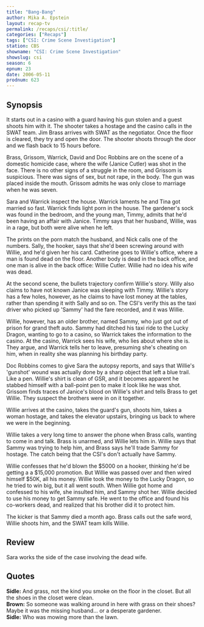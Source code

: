 ```yaml
---
title: "Bang-Bang"
author: Mika A. Epstein
layout: recap-tv
permalink: /recaps/csi/:title/
categories: ["Recaps"]
tags: ["CSI: Crime Scene Investigation"]
station: CBS
showname: "CSI: Crime Scene Investigation"
showslug: csi
season: 6
epnum: 23
date: 2006-05-11
prodnum: 623  
---
```


## Synopsis

It starts out in a casino with a guard having his gun stolen and a guest shoots him with it. The shooter takes a hostage and the casino calls in the SWAT team. Jim Brass arrives with SWAT as the negotiator. Once the floor is cleared, they try and open the door. The shooter shoots through the door and we flash back to 15 hours before.

Brass, Grissom, Warrick, David and Doc Robbins are on the scene of a domestic homicide case, where the wife (Janice Cutler) was shot in the face. There is no other signs of a struggle in the room, and Grissom is suspicious. There was signs of sex, but not rape, in the body. The gun was placed inside the mouth. Grissom admits he was only close to marriage when he was seven.

Sara and Warrick inspect the house. Warrick laments he and Tina got married so fast. Warrick finds light porn in the house. The gardener's sock was found in the bedroom, and the young man, Timmy, admits that he'd been having an affair with Janice. Timmy says that her husband, Willie, was in a rage, but both were alive when he left.

The prints on the porn match the husband, and Nick calls one of the numbers. Sally, the hooker, says that she'd been screwing around with Willie, and he'd given her his card. Catherine goes to Willie's office, where a man is found dead on the floor. Another body is dead in the back office, and one man is alive in the back office: Willie Cutler. Willie had no idea his wife was dead.

At the second scene, the bullets trajectory confirm Willie's story. Willy also claims to have not known Janice was sleeping with Timmy. Willie's story has a few holes, however, as he claims to have lost money at the tables, rather than spending it with Sally and so on. The CSI's verify this as the taxi driver who picked up 'Sammy' had the fare recorded, and it was Willie.

Willie, however, has an older brother, named Sammy, who just got out of prison for grand theft auto. Sammy had ditched his taxi ride to the Lucky Dragon, wanting to go to a casino, so Warrick takes the information to the casino. At the casino, Warrick sees his wife, who lies about where she is. They argue, and Warrick tells her to leave, presuming she's cheating on him, when in reality she was planning his birthday party.

Doc Robbins comes to give Sara the autopsy reports, and says that Willie's 'gunshot' wound was actually done by a sharp object that left a blue trail. Like a pen. Willie's shirt is clean of GSR, and it becomes apparent he stabbed himself with a ball-point pen to make it look like he was shot. Grissom finds traces of Janice's blood on Willie's shirt and tells Brass to get Willie. They suspect the brothers were in on it together.

Willie arrives at the casino, takes the guard's gun, shoots him, takes a woman hostage, and takes the elevator upstairs, bringing us back to where we were in the beginning.

Willie takes a very long time to answer the phone when Brass calls, wanting to come in and talk. Brass is unarmed, and Willie lets him in. Willie says that Sammy was trying to help him, and Brass says he'll trade Sammy for hostage. The catch being that the CSI's don't actually have Sammy.

Willie confesses that he'd blown the $5000 on a hooker, thinking he'd be getting a a $15,000 promotion. But Willie was passed over and then wired himself $50K, all his money. Willie took the money to the Lucky Dragon, so he tried to win big, but it all went south. When Willie got home and confessed to his wife, she insulted him, and Sammy shot her. Willie decided to use his money to get Sammy safe. He went to the office and found his co-workers dead, and realized that his brother did it to protect him.

The kicker is that Sammy died a month ago. Brass calls out the safe word, Willie shoots him, and the SWAT team kills Willie.

## Review

Sara works the side of the case involving the dead wife.

## Quotes

**Sidle:** And grass, not the kind you smoke on the floor in the closet. But all the shoes in the closet were clean.  
**Brown:** So someone was walking around in here with grass on their shoes? Maybe it was the missing husband... or a desperate gardener.  
**Sidle:** Who was mowing more than the lawn.